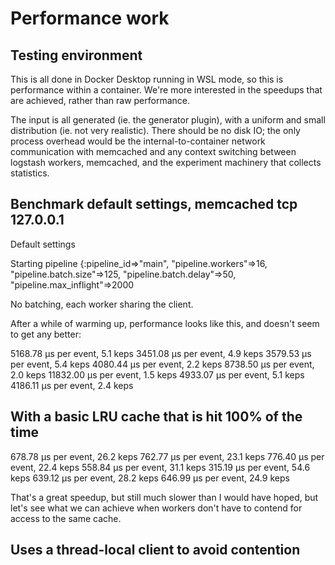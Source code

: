 # Performance work

## Testing environment

This is all done in Docker Desktop running in WSL mode, so this is performance within a container. We're more interested in the speedups that are achieved, rather than raw performance.

The input is all generated (ie. the generator plugin), with a uniform and small distribution (ie. not very realistic). There should be no disk IO; the only process overhead would be the internal-to-container network communication with memcached and any context switching between logstash workers, memcached, and the experiment machinery that collects statistics.

## Benchmark default settings, memcached tcp 127.0.0.1

Default settings

Starting pipeline {:pipeline_id=>"main", "pipeline.workers"=>16, "pipeline.batch.size"=>125, "pipeline.batch.delay"=>50, "pipeline.max_inflight"=>2000

No batching, each worker sharing the client.

After a while of warming up, performance looks like this, and doesn't seem to get any better:

5168.78 μs per event, 5.1 keps
3451.08 μs per event, 4.9 keps
3579.53 μs per event, 5.4 keps
4080.44 μs per event, 2.2 keps
8738.50 μs per event, 2.0 keps
11832.00 μs per event, 1.5 keps
4933.07 μs per event, 5.1 keps
4186.11 μs per event, 2.4 keps

## With a basic LRU cache that is hit 100% of the time

678.78 μs per event, 26.2 keps
762.77 μs per event, 23.1 keps
776.40 μs per event, 22.4 keps
558.84 μs per event, 31.1 keps
315.19 μs per event, 54.6 keps
639.12 μs per event, 28.2 keps
646.99 μs per event, 24.9 keps

That's a great speedup, but still much slower than I would have hoped, but let's see what we can achieve when workers don't have to contend for access to the same cache.

## Uses a thread-local client to avoid contention

